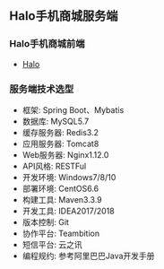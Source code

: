 ## Halo手机商城服务端

### Halo手机商城前端

- [Halo](https://github.com/tozlam/Halo.)

### 服务端技术选型  

- 框架: Spring Boot、Mybatis  
- 数据库: MySQL5.7  
- 缓存服务器: Redis3.2  
- 应用服务器: Tomcat8    
- Web服务器: Nginx1.12.0    
- API风格: RESTFul  
- 开发环境: Windows7/8/10    
- 部署环境: CentOS6.6    
- 构建工具: Maven3.3.9    
- 开发工具: IDEA2017/2018    
- 版本控制: Git
- 协作平台: Teambition    
- 短信平台: 云之讯    
- 编程规约: 参考阿里巴巴Java开发手册    
